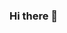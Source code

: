 ### Hi there 👋

<!--
**Vasilenko-Alex/Vasilenko-Alex** is a ✨ _special_ ✨ repository because its `README.md` (this file) appears on your GitHub profile.

Here are some ideas to get you started:

- 🔭 I’m currently working on employing AI capabilities into investment and financial industry
- 🌱 I’m currently learning python
- 👯 I’m looking to collaborate on AI deployment to the financial industry
- 🤔 I’m looking for help with coding
- 💬 Ask me about anything
- 📫 How to reach me: DM
- 😄 Pronouns: Alex
- ⚡ Fun fact: 
-->
